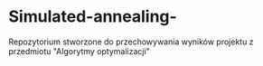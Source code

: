 # Simulated-annealing-
Repozytorium stworzone do przechowywania wyników projektu z przedmiotu "Algorytmy optymalizacji"
